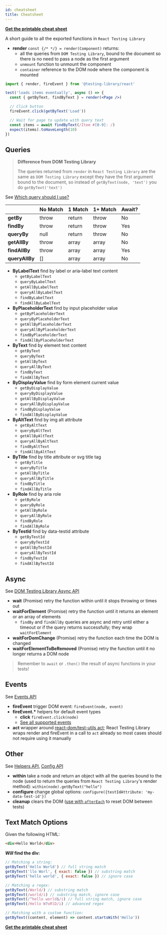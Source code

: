 ```yaml
---
id: cheatsheet
title: Cheatsheet
---
```


**[Get the printable cheat sheet][cheatsheet]**

A short guide to all the exported functions in `React Testing Library`

- **render** `const {/* */} = render(Component)` returns:
  - all the queries from `DOM Testing Library`, bound to the document so there
    is no need to pass a node as the first argument
  - `unmount` function to unmount the component
  - `container` reference to the DOM node where the component is mounted

```jsx
import { render, fireEvent } from '@testing-library/react'

test('loads items eventually', async () => {
  const { getByText, findByText } = render(<Page />)

  // Click button
  fireEvent.click(getByText('Load'))

  // Wait for page to update with query text
  const items = await findByText(/Item #[0-9]: /)
  expect(items).toHaveLength(10)
})
```

## Queries

> **Difference from DOM Testing Library**
>
> The queries returned from `render` in `React Testing Library` are the same as
> `DOM Testing Library` except they have the first argument bound to the
> document, so instead of `getByText(node, 'text')` you do `getByText('text')`

See [Which query should I use?](guide-which-query.md)

|                | No Match | 1 Match | 1+ Match | Await? |
| -------------- | -------- | ------- | -------- | ------ |
| **getBy**      | throw    | return  | throw    | No     |
| **findBy**     | throw    | return  | throw    | Yes    |
| **queryBy**    | null     | return  | throw    | No     |
| **getAllBy**   | throw    | array   | array    | No     |
| **findAllBy**  | throw    | array   | array    | Yes    |
| **queryAllBy** | []       | array   | array    | No     |

- **ByLabelText** find by label or aria-label text content
  - `getByLabelText`
  - `queryByLabelText`
  - `getAllByLabelText`
  - `queryAllByLabelText`
  - `findByLabelText`
  - `findAllByLabelText`
- **ByPlaceholderText** find by input placeholder value
  - `getByPlaceholderText`
  - `queryByPlaceholderText`
  - `getAllByPlaceholderText`
  - `queryAllByPlaceholderText`
  - `findByPlaceholderText`
  - `findAllByPlaceholderText`
- **ByText** find by element text content
  - `getByText`
  - `queryByText`
  - `getAllByText`
  - `queryAllByText`
  - `findByText`
  - `findAllByText`
- **ByDisplayValue** find by form element current value
  - `getByDisplayValue`
  - `queryByDisplayValue`
  - `getAllByDisplayValue`
  - `queryAllByDisplayValue`
  - `findByDisplayValue`
  - `findAllByDisplayValue`
- **ByAltText** find by img alt attribute
  - `getByAltText`
  - `queryByAltText`
  - `getAllByAltText`
  - `queryAllByAltText`
  - `findByAltText`
  - `findAllByAltText`
- **ByTitle** find by title attribute or svg title tag
  - `getByTitle`
  - `queryByTitle`
  - `getAllByTitle`
  - `queryAllByTitle`
  - `findByTitle`
  - `findAllByTitle`
- **ByRole** find by aria role
  - `getByRole`
  - `queryByRole`
  - `getAllByRole`
  - `queryAllByRole`
  - `findByRole`
  - `findAllByRole`
- **ByTestId** find by data-testid attribute
  - `getByTestId`
  - `queryByTestId`
  - `getAllByTestId`
  - `queryAllByTestId`
  - `findByTestId`
  - `findAllByTestId`

## Async

See [DOM Testing Library Async API](dom-testing-library/api-async.md)

- **wait** (Promise) retry the function within until it stops throwing or times
  out
- **waitForElement** (Promise) retry the function until it returns an element or
  an array of elements
  - `findBy` and `findAllBy` queries are async and retry until either a timeout
    or if the query returns successfully; they wrap `waitForElement`
- **waitForDomChange** (Promise) retry the function each time the DOM is changed
- **waitForElementToBeRemoved** (Promise) retry the function until it no longer
  returns a DOM node

> Remember to `await` or `.then()` the result of async functions in your tests!

## Events

See [Events API](dom-testing-library/api-events.md)

- **fireEvent** trigger DOM event: `fireEvent(node, event)`
- **fireEvent.\*** helpers for default event types
  - **click** `fireEvent.click(node)`
  - [See all supported events](https://github.com/testing-library/dom-testing-library/blob/master/src/events.js)
- **act** wrapper around
  [react-dom/test-utils act](https://reactjs.org/docs/test-utils.html#act);
  React Testing Library wraps render and fireEvent in a call to `act` already so
  most cases should not require using it manually

## Other

See [Helpers API](dom-testing-library/api-helpers.md),
[Config API](dom-testing-library/api-configuration.md)

- **within** take a node and return an object with all the queries bound to the
  node (used to return the queries from `React Testing Library`'s render
  method): `within(node).getByText("hello")`
- **configure** change global options:
  `configure({testIdAttribute: 'my-data-test-id'})`
- **cleanup** clears the DOM ([use with `afterEach`](setup.md#cleanup) to reset
  DOM between tests)

## Text Match Options

Given the following HTML:

```html
<div>Hello World</div>
```

**_Will_ find the div:**

```javascript
// Matching a string:
getByText('Hello World') // full string match
getByText('llo Worl', { exact: false }) // substring match
getByText('hello world', { exact: false }) // ignore case

// Matching a regex:
getByText(/World/) // substring match
getByText(/world/i) // substring match, ignore case
getByText(/^hello world$/i) // full string match, ignore case
getByText(/Hello W?oRlD/i) // advanced regex

// Matching with a custom function:
getByText((content, element) => content.startsWith('Hello'))
```

**[Get the printable cheat sheet][cheatsheet]**

[cheatsheet]:
  https://github.com/testing-library/react-testing-library/raw/master/other/cheat-sheet.pdf
